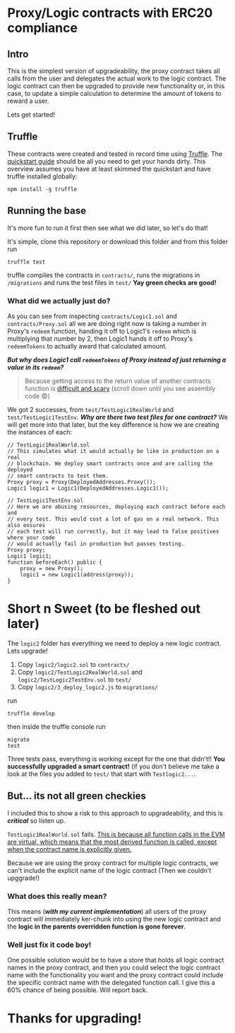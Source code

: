 # Proxy/Logic contracts with ERC20 compliance

## Intro
This is the simplest version of upgradeability, the proxy contract takes all calls from the user and delegates the actual work to the logic contract. The logic contract can then be upgraded to provide new functionality or, in this case, to update a simple calculation to determine the amount of tokens to reward a user.

Lets get started!

## Truffle
These contracts were created and tested in record time using [Truffle](https://truffleframework.com/docs/truffle/overview). The [quickstart guide](https://truffleframework.com/docs/truffle/quickstart) should be all you need to get your hands dirty. This overview assumes you have at least skimmed the quickstart and have truffle installed globally:
```
npm install -g truffle
```

## Running the base
It's more fun to run it first then see what we did later, so let's do that!

It's simple, clone this repository or download this folder and from this folder run
```
truffle test
```
truffle compiles the contracts in `contracts/`, runs the migrations in `/migrations` and runs the test files in `test/` **Yay green checks are good!**

### What did we actually just do?
As you can see from inspecting `contracts/Logic1.sol` and `contracts/Proxy.sol` all we are doing right now is taking a number in Proxy's `redeem` function, handing it off to Logic1's `redeem` which is multiplying that number by 2, then Logic1 hands it off to Proxy's `redeemTokens` to actually award that calculated amount. 

***But why does Logic1 call `redeemTokens` of Proxy instead of just returning a value in its `redeem`?***
>Because getting access to the return value of another contracts function is [difficult and scary](https://medium.com/@blockchain101/calling-the-function-of-another-contract-in-solidity-f9edfa921f4c) (scroll down until you see assembly code 😨)

We got 2 successes, from `test/TestLogic1RealWorld` and `test/TestLogic1TestEnv`. ***Why are there two test files for one contract?*** We will get more into that later, but the key difference is how we are creating the instances of each:
```solidity
// TestLogic1RealWorld.sol
// This simulates what it would actually be like in production on a real 
// blockchain. We deploy smart contracts once and are calling the deployed 
// smart contracts to test them.
Proxy proxy = Proxy(DeployedAddresses.Proxy());
Logic1 logic1 = Logic1(DeployedAddresses.Logic1());
```
```solidity
// TestLogic1TestEnv.sol
// Here we are abusing resources, deploying each contract before each and 
// every test. This would cost a lot of gas on a real network. This also ensures
// each test will run correctly, but it may lead to false positives where your code
// would actually fail in production but passes testing.
Proxy proxy;
Logic1 logic1;
function beforeEach() public {
    proxy = new Proxy();
    logic1 = new Logic1(address(proxy));
}
```


# Short n Sweet (to be fleshed out later)
The `logic2` folder has everything we need to deploy a new logic contract.
Lets upgrade!

1. Copy `logic2/logic2.sol` to `contracts/`
2. Copy `logic2/TestLogic2RealWorld.sol` and `logic2/TestLogic2TestEnv.sol` to `test/`
3. Copy `logic2/3_deploy_logic2.js` to `migrations/`

run
```
truffle develop
```
then inside the truffle<develop> console run
```
migrate
test
```
Three tests pass, everything is working except for the one that didn't!! **You successfully upgraded a smart contract!** (if you don't believe me take a look at the files you added to `test/` that start with `Testlogic2...`.
  
## But... its not all green checkies
I included this to show a risk to this approach to upgradeability, and this is ***critical*** so listen up.

`TestLogic1RealWorld.sol` fails. [This is because all function calls in the EVM are virtual, which means that the most derived function is called, except when the contract name is explicitly given.](https://solidity.readthedocs.io/en/v0.4.24/contracts.html#inheritance) 

Because we are using the proxy contract for multiple logic contracts, we can't include the explicit name of the logic contract (Then we couldn't upggrade!)

### What does this really mean?
This means (***with my current implementation***) all users of the proxy contract will immediately ker-chunk into using the new logic contract and the **logic in the parents overridden function is gone forever**. 

### Well just fix it code boy!
One possible solution would be to have a store that holds all logic contract names in the proxy contract, and then you could select the logic contract name with the functionality you want and the proxy contract could include the specific contract name with the delegated function call. I give this a 60% chance of being possible. Will report back.

# Thanks for upgrading!
